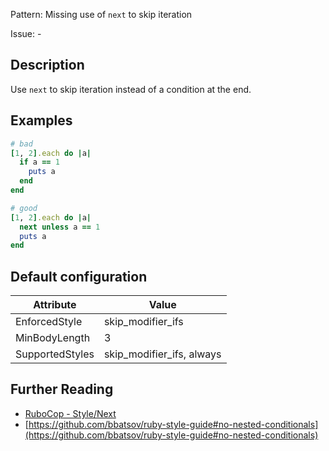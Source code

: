 Pattern: Missing use of `next` to skip iteration

Issue: -

## Description

Use `next` to skip iteration instead of a condition at the end.

## Examples

```ruby
# bad
[1, 2].each do |a|
  if a == 1
    puts a
  end
end

# good
[1, 2].each do |a|
  next unless a == 1
  puts a
end
```

## Default configuration

Attribute | Value
--- | ---
EnforcedStyle | skip_modifier_ifs
MinBodyLength | 3
SupportedStyles | skip_modifier_ifs, always

## Further Reading

* [RuboCop - Style/Next](https://rubocop.readthedocs.io/en/latest/cops_style/#stylenext)
* [https://github.com/bbatsov/ruby-style-guide#no-nested-conditionals](https://github.com/bbatsov/ruby-style-guide#no-nested-conditionals)
